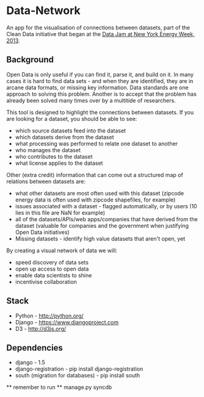 # Data-Network


An app for the visualisation of connections between datasets, part of the Clean Data initiative that began at the [Data Jam at New York Energy Week, 2013](http://energy.gov/articles/putting-data-work-new-york-energy-week).

## Background

Open Data is only useful if you can find it, parse it, and build on it. In many cases it is hard to find data sets - and when they are identified, they are in arcane data formats, or missing key information. Data standards are one approach to solving this problem. Another is to accept that the problem has already been solved many times over by a multitide of researchers.

This tool is designed to highlight the connections between datasets. If you are looking for a dataset, you should be able to see:

* which source datasets feed into the dataset
* which datasets derive from the dataset
* what processing was performed to relate one dataset to another
* who manages the dataset
* who contributes to the dataset
* what license applies to the dataset

Other (extra credit) information that can come out a structured map of relations between datasets are:

* what other datasets are most often used with this dataset (zipcode energy data is often used with zipcode shapefiles, for example)
* issues associated with a dataset - flagged automatically, or by users (10 lies in this file are NaN for example)
* all of the datasets/APIs/web apps/companies that have derived from the dataset (valuable for companies and the government when justifying Open Data initiatives)
* Missing datasets - identify high value datasets that aren't open, yet

By creating a visual network of data we will:

* speed discovery of data sets
* open up access to open data
* enable data scientists to shine
* incentivise collaboration

## Stack

* Python - http://python.org/
* Django - https://www.djangoproject.com
* D3 - http://d3js.org/

## Dependencies

* django - 1.5
* django-registration - pip install django-registration
* south (migration for databases) - pip install south

** remember to run ** manage.py syncdb
